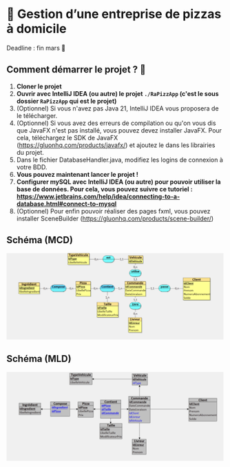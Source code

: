 # 🍕 Gestion d’une entreprise de pizzas à domicile

Deadline : fin mars 🚀 


## Comment démarrer le projet ? 💫

1. **Cloner le projet**
2. **Ouvrir avec IntelliJ IDEA (ou autre) le projet `./RaPizzApp` (c'est le sous dossier `RaPizzApp` qui est le projet)**
3. (Optionnel) Si vous n'avez pas Java 21, IntelliJ IDEA vous proposera de le télécharger.
4. (Optionnel) Si vous avez des erreurs de compilation ou qu'on vous dis que JavaFX n'est pas installé, vous pouvez devez installer JavaFX. Pour cela, téléchargez le SDK de JavaFX (https://gluonhq.com/products/javafx/) et ajoutez le dans les librairies du projet.
5. Dans le fichier DatabaseHandler.java, modifiez les logins de connexion à votre BDD.
6. **Vous pouvez maintenant lancer le projet !**
7. **Configurer mySQL avec IntelliJ IDEA (ou autre) pour pouvoir utiliser la base de données. Pour cela, vous pouvez suivre ce tutoriel : https://www.jetbrains.com/help/idea/connecting-to-a-database.html#connect-to-mysql**
8. (Optionnel) Pour enfin pouvoir réaliser des pages fxml, vous pouvez installer SceneBuilder (https://gluonhq.com/products/scene-builder/)


## Schéma (MCD)

<img width="1451" alt="image" src="./documents/MCD.png">

## Schéma (MLD)

<img width="1406" alt="image" src="./documents/MLD.png">





